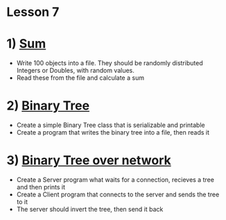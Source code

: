# Lesson 7


# 1) [Sum](./Sum.java)

- Write 100 objects into a file. They should be randomly distributed Integers or Doubles, with random values.
- Read these from the file and calculate a sum

# 2) [Binary Tree](./TreeWrite.java)

- Create a simple Binary Tree class that is serializable and printable
- Create a program that writes the binary tree into a file, then reads it

# 3) [Binary Tree over network](./TreeClient.java)

- Create a Server program what waits for a connection, recieves a tree and then prints it
- Create a Client program that connects to the server and sends the tree to it
- The server should invert the tree, then send it back
